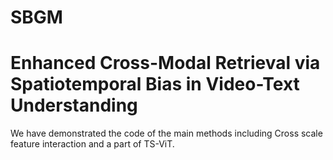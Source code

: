 # SBGM
# Enhanced Cross-Modal Retrieval via Spatiotemporal Bias in Video-Text Understanding
We have demonstrated the code of the main methods including Cross scale feature interaction and a part of TS-ViT.
